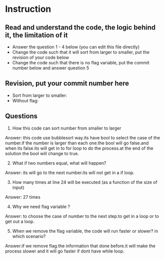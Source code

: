 ﻿# Instruction

## Read and understand the code, the logic behind it, the limitation of it
* Answer the question 1 - 4 below (you can edit this file directly)
* Change the code such that it will sort from larger to smaller, put the revision of your code below
* Change the code such that there is no flag variable, put the commit number below and answer question 5 


## Revision, put your commit number here
* Sort from larger to smaller:
* Without flag:

## Questions
1. How this code can sort number from smaller to larger
 
Answer: this code use bubblesort way.its have bool to select the case of the number.if the number is larger than each one.the bool will go false.and when its false.its will get in to for loop to do the process.at the end of the solution the bool will change to true. 


2. What if two numbers equal, what will happen? 

Answer:  its will go to the next number.its will not get in a if loop. 

3. How many times at line 24 will be executed (as a function of the size of input) 

Answer: 27 times

4. Why we need flag variable ? 

Answer:  to choose the case of number to the next step.to get in a loop or to get out a loop.


5. When we remove the flag variable, the code will run faster or slower? in which scenario? 

Answer:if we remove flag.the information that done before.it will make the process slower and it will go faster if dont have while loop.